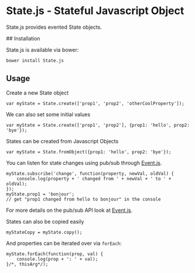 # State.js - Stateful Javascript Object

State.js provides evented State objects.

## Installation

State.js is available via bower:

    bower install State.js

## Usage

Create a new State object

    var myState = State.create(['prop1', 'prop2', 'otherCoolProperty']);

We can also set some initial values

    var myState = State.create(['prop1', 'prop2'], {prop1: 'hello', prop2: 'bye'});

States can be created from Javascript Objects

    var myState = State.fromObject({prop1: 'hello', prop2: 'bye'});

You can listen for state changes using pub/sub through [Event.js](https://github.com/gfarrell/Event.js).

    myState.subscribe('change', function(property, newVal, oldVal) {
        console.log(property + ' changed from ' + newVal + ' to ' + oldVal);
    });
    myState.prop1 = 'bonjour';
    // get "prop1 changed from hello to bonjour" in the console

For more details on the pub/sub API look at [Event.js](https://github.com/gfarrell/Event.js).

States can also be copied easily

    myStateCopy = myState.copy();

And properties can be iterated over via `forEach`:

    myState.forEach(function(prop, val) {
        console.log(prop + ': ' + val);
    }/*, thisArg*/);
